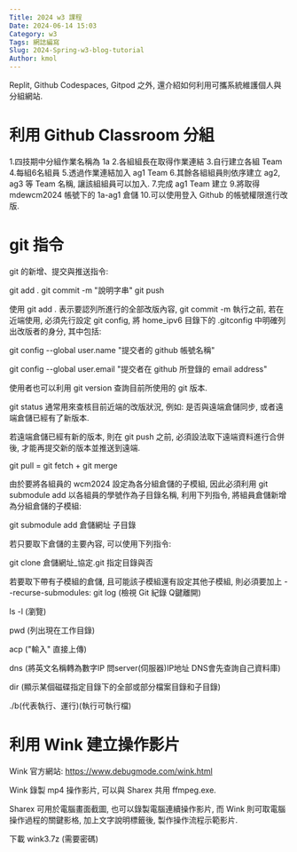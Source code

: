 ```yaml
---
Title: 2024 w3 課程
Date: 2024-06-14 15:03
Category: w3
Tags: 網誌編寫
Slug: 2024-Spring-w3-blog-tutorial
Author: kmol
---
```


Replit, Github Codespaces, Gitpod 之外, 還介紹如何利用可攜系統維護個人與分組網站.

<!-- PELICAN_END_SUMMARY -->

# 利用 Github Classroom 分組
1.四技期中分組作業名稱為 1a
2.各組組長在取得作業連結
3.自行建立各組 Team 
4.每組6名組員
5.透過作業連結加入 ag1 Team
6.其餘各組組員則依序建立 ag2, ag3 等 Team 名稱, 讓該組組員可以加入.
7.完成 ag1 Team 建立
9.將取得 mdewcm2024 帳號下的 1a-ag1 倉儲
10.可以使用登入 Github 的帳號權限進行改版.

# git 指令
git 的新增、提交與推送指令:

git add . git commit -m "說明字串" git push

使用 git add . 表示要認列所進行的全部改版內容, git commit -m 執行之前, 若在近端使用, 必須先行設定 git config, 將 home_ipv6 目錄下的 .gitconfig 中明確列出改版者的身分, 其中包括:

git config --global user.name "提交者的 github 帳號名稱"

git config --global user.email "提交者在 github 所登錄的 email address"

使用者也可以利用 git version 查詢目前所使用的 git 版本.

git status 通常用來查核目前近端的改版狀況, 例如: 是否與遠端倉儲同步, 或者遠端倉儲已經有了新版本.

若遠端倉儲已經有新的版本, 則在 git push 之前, 必須設法取下遠端資料進行合併後, 才能再提交新的版本並推送到遠端.

git pull = git fetch + git merge

由於要將各組員的 wcm2024 設定為各分組倉儲的子模組, 因此必須利用 git submodule add 以各組員的學號作為子目錄名稱, 利用下列指令, 將組員倉儲新增為分組倉儲的子模組:

git submodule add 倉儲網址 子目錄

若只要取下倉儲的主要內容, 可以使用下列指令:

git clone 倉儲網址_協定.git 指定目錄與否

若要取下帶有子模組的倉儲, 且可能該子模組還有設定其他子模組, 則必須要加上 --recurse-submodules: git log (檢視 Git 紀錄 Q鍵離開)

ls -l (瀏覽)

pwd (列出現在工作目錄)

acp ("輸入" 直接上傳)

dns (將英文名稱轉為數字IP 問server(伺服器)IP地址 DNS會先查詢自己資料庫)

dir (顯示某個磁碟指定目錄下的全部或部分檔案目錄和子目錄)

./b(代表執行、運行)(執行可執行檔)

# 利用 Wink 建立操作影片
Wink 官方網站: https://www.debugmode.com/wink.html

Wink 錄製 mp4 操作影片, 可以與 Sharex 共用 ffmpeg.exe.

Sharex 可用於電腦畫面截圖, 也可以錄製電腦連續操作影片, 而 Wink 則可取電腦操作過程的關鍵影格, 加上文字說明標籤後, 製作操作流程示範影片.

下載 wink3.7z (需要密碼)